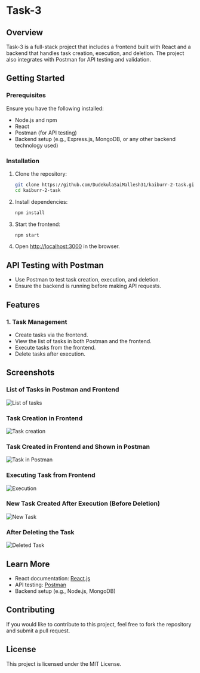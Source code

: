 # Task-3

## Overview
Task-3 is a full-stack project that includes a frontend built with React and a backend that handles task creation, execution, and deletion. The project also integrates with Postman for API testing and validation.

## Getting Started

### Prerequisites
Ensure you have the following installed:
- Node.js and npm
- React
- Postman (for API testing)
- Backend setup (e.g., Express.js, MongoDB, or any other backend technology used)

### Installation
1. Clone the repository:
   ```bash
   git clone https://github.com/DudekulaSaiMallesh31/kaiburr-2-task.git
   cd kaiburr-2-task
   ```
2. Install dependencies:
   ```bash
   npm install
   ```
3. Start the frontend:
   ```bash
   npm start
   ```
4. Open [http://localhost:3000](http://localhost:3000) in the browser.

## API Testing with Postman
- Use Postman to test task creation, execution, and deletion.
- Ensure the backend is running before making API requests.

## Features
### 1. Task Management
- Create tasks via the frontend.
- View the list of tasks in both Postman and the frontend.
- Execute tasks from the frontend.
- Delete tasks after execution.

## Screenshots
### List of Tasks in Postman and Frontend
![List of tasks](https://github.com/user-attachments/assets/3b91914d-d0cc-4a08-b52a-f2ee9e3369c9)

### Task Creation in Frontend
![Task creation](https://github.com/user-attachments/assets/326de496-bbdb-433e-bbb9-5967bc4d7881)

### Task Created in Frontend and Shown in Postman
![Task in Postman](https://github.com/user-attachments/assets/5f338d3b-e718-41bf-9346-de63d39f1b87)

### Executing Task from Frontend
![Execution](https://github.com/user-attachments/assets/c7c2db1d-b456-42ef-ba6b-901c6bee4583)

### New Task Created After Execution (Before Deletion)
![New Task](https://github.com/user-attachments/assets/3a1926a4-62fc-4eba-ac4e-4e63b63cf94c)

### After Deleting the Task
![Deleted Task](https://github.com/user-attachments/assets/d9630796-54f3-4c76-9aad-aecb5ac55e57)

## Learn More
- React documentation: [React.js](https://reactjs.org/)
- API testing: [Postman](https://www.postman.com/)
- Backend setup (e.g., Node.js, MongoDB)

## Contributing
If you would like to contribute to this project, feel free to fork the repository and submit a pull request.

## License
This project is licensed under the MIT License.

